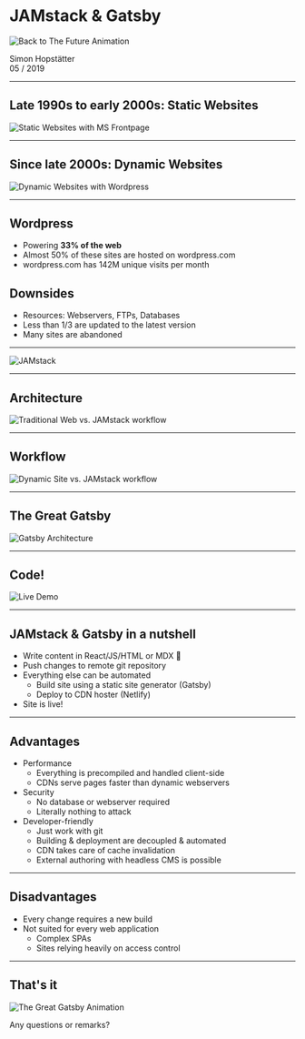# JAMstack & Gatsby

![Back to The Future Animation](//media.giphy.com/media/xp0zPWfyPTlYI/giphy.gif)

Simon Hopstätter    
05 / 2019

---

## Late 1990s to early 2000s: Static Websites

![Static Websites with MS Frontpage](./frontpage.jpg)

---

## Since late 2000s: Dynamic Websites

![Dynamic Websites with Wordpress](./wordpress_screenshot.png)

---

## Wordpress

- Powering **33% of the web**
- Almost 50% of these sites are hosted on wordpress.com
- wordpress.com has 142M unique visits per month

## Downsides

- Resources: Webservers, FTPs, Databases
- Less than 1/3 are updated to the latest version
- Many sites are abandoned

---

![JAMstack](./jamstack.png)

---

## Architecture

![Traditional Web vs. JAMstack workflow](./traditional-web-vs-jamstack.jpg)

---

## Workflow

![Dynamic Site vs. JAMstack workflow](./jamstack-vs-wordpress.png)

---

## The Great Gatsby

![Gatsby Architecture](./gatsby-architecture.png)

---

## Code!

![Live Demo](./live-demo.jpg)

---

## JAMstack & Gatsby in a nutshell

- Write content in React/JS/HTML or MDX 💖
- Push changes to remote git repository
- Everything else can be automated
  - Build site using a static site generator (Gatsby)
  - Deploy to CDN hoster (Netlify)
- Site is live!

---

## Advantages

- Performance
  - Everything is precompiled and handled client-side
  - CDNs serve pages faster than dynamic webservers
- Security
  - No database or webserver required
  - Literally nothing to attack
- Developer-friendly
  - Just work with git
  - Building & deployment are decoupled & automated
  - CDN takes care of cache invalidation
  - External authoring with headless CMS is possible

---

## Disadvantages

- Every change requires a new build
- Not suited for every web application
  - Complex SPAs
  - Sites relying heavily on access control

---

## That's it

![The Great Gatsby Animation](//cdn.vox-cdn.com/thumbor/t2xNU6eTG3xvDr80Z5ssWb_9EYE=/0x0:800x333/920x613/filters:focal(336x103:464x231):no_upscale()/cdn.vox-cdn.com/uploads/chorus_image/image/55278743/gatsby.1497548146.gif)

Any questions or remarks?
